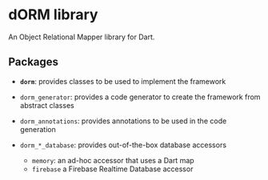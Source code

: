 # dORM library

An Object Relational Mapper library for Dart.

## Packages

- **`dorm`**: provides classes to be used to implement the framework

- `dorm_generator`: provides a code generator to create the framework from abstract classes

- `dorm_annotations`: provides annotations to be used in the code generation

- `dorm_*_database`: provides out-of-the-box database accessors 
  - `memory`: an ad-hoc accessor that uses a Dart map
  - `firebase` a Firebase Realtime Database accessor
